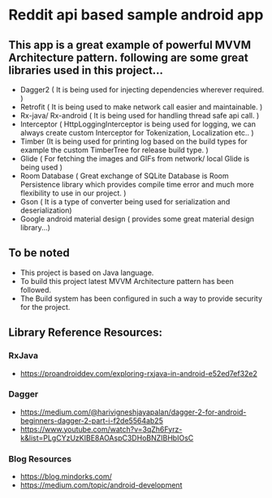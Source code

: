 # Reddit api based sample android app

## This app is a great example of powerful MVVM Architecture pattern. following are some great libraries used in this project...

- Dagger2 ( It is being used for injecting dependencies wherever required. )
- Retrofit ( It is being used to make network call easier and maintainable. )
- Rx-java/ Rx-android ( It is being used for handling thread safe api call. )
- Interceptor ( HttpLoggingInterceptor is being used for logging, we can always create custom Interceptor for Tokenization, Localization etc.. )
- Timber (It is being used for printing log based on the build types for example the custom TimberTree for release build type. )
- Glide ( For fetching the images and GIFs from network/ local Glide is being used )
- Room Database ( Great exchange of SQLite Database is Room Persistence library which provides compile time error and much more flexibility to use in our project. )
- Gson ( It is a type of converter being used for serialization and deserialization)
- Google android material design ( provides some great material design library...)


## To be noted
- This project is based on Java language.
- To build this project latest MVVM Architecture pattern has been followed.
- The Build system has been configured in such a way to provide security for the project.


## Library Reference Resources:

### RxJava
- https://proandroiddev.com/exploring-rxjava-in-android-e52ed7ef32e2

### Dagger
- https://medium.com/@harivigneshjayapalan/dagger-2-for-android-beginners-dagger-2-part-i-f2de5564ab25
- https://www.youtube.com/watch?v=3qZh6Fyrz-k&list=PLgCYzUzKIBE8AOAspC3DHoBNZIBHbIOsC

### Blog Resources
- https://blog.mindorks.com/
- https://medium.com/topic/android-development